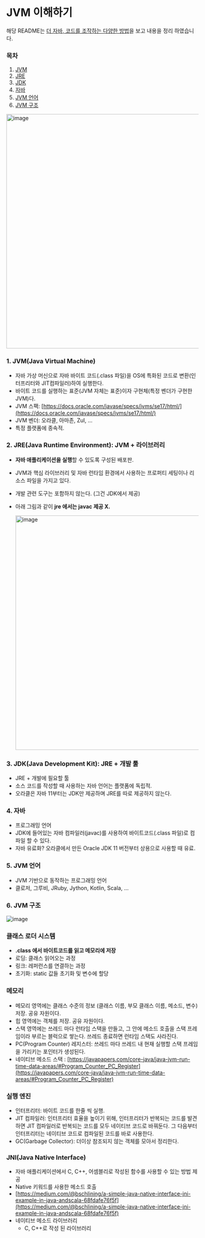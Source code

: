 # JVM 이해하기

해당 README는 [더 자바, 코드를 조작하는 다양한 방법](https://www.inflearn.com/course/the-java-code-manipulation/dashboard)을 보고 내용을 정리 하였습니다. 

### 목차

1. [JVM](#1-jvmjava-virtual-machine)
2. [JRE](#2-jrejava-runtime-environment-jvm--라이브러리)
3. [JDK](#3-jdkjava-development-kit-jre--개발-툴)
4. [자바](#4-자바)
5. [JVM 언어](#5-jvm-언어)
6. [JVM 구조](#6-jvm-구조)

<img width="612" alt="image" src="https://user-images.githubusercontent.com/59176149/220350757-25ea0cd4-c8bd-4ea8-aa37-199859195cdd.png">

### 1. JVM(Java Virtual Machine)

- 자바 가상 머신으로 자바 바이트 코드(.class 파일)을 OS에 특화된 코드로 변환(인터프리터와 JIT컴파일러)하여 실행한다.
- 바이트 코드를 실행하는 표준(JVM 자체는 표준)이자 구현체(특정 벤더가 구현한 JVM)다.
- JVM 스팩: [https://docs.oracle.com/javase/specs/jvms/se17/html/](https://docs.oracle.com/javase/specs/jvms/se17/html/)
- JVM 벤더: 오라클, 아마존, Zul, …
- 특정 플랫폼에 종속적.

### 2. JRE(Java Runtime Environment): JVM + 라이브러리

- **자바 애플리케이션을 실행**할 수 있도록 구성된 배포판.
- JVM과 핵심 라이브러리 및 자바 런타임 환경에서 사용하는 프로퍼티 세팅이나 리소스 파일을 가지고 있다.
- 개발 관련 도구는 포함하지 않는다. (그건 JDK에서 제공)
- 아래 그림과 같이 **jre 에서는 javac 제공 X.**

    <img width="612" alt="image" src="https://user-images.githubusercontent.com/59176149/220350937-aefe1a3d-b7df-4df4-ace9-e5de95ba149a.png">

### 3. JDK(Java Development Kit): JRE + 개발 툴

- JRE + 개발에 필요할 툴
- 소스 코드를 작성할 때 사용하는 자바 언어는 플랫폼에 독립적.
- 오라클은 자바 11부터는 JDK만 제공하며 JRE를 따로 제공하지 않는다.

### 4. 자바

- 프로그래밍 언어
- JDK에 들어있는 자바 컴파일러(javac)를 사용하여 바이트코드(.class 파일)로 컴파일 할 수 있다.
- 자바 유료화? 오라클에서 만든 Oracle JDK 11 버전부터 상용으로 사용할 때 유료.

### 5. JVM 언어

- JVM 기반으로 동작하는 프로그래밍 언어
- 클로저, 그루비, JRuby, Jython, Kotlin, Scala, ...

### 6. JVM 구조

![image](https://user-images.githubusercontent.com/59176149/220604287-437483cd-e5d9-4f1c-a2e2-a1ee737e96e3.png)

### 클래스 로더 시스템

- **.class 에서 바이트코드를 읽고 메모리에 저장**
- 로딩: 클래스 읽어오는 과정
- 링크: 레퍼런스를 연결하는 과정
- 초기화: static 값들 초기화 및 변수에 할당

### 메모리

- 메모리 영역에는 클래스 수준의 정보 (클래스 이름, 부모 클래스 이름, 메소드, 변수) 저장. 공유 자원이다.
- 힙 영역에는 객체를 저장. 공유 자원이다.
- 스택 영역에는 쓰레드 마다 런타임 스택을 만들고, 그 안에 메소드 호출을 스택 프레임이라 부르는 블럭으로 쌓는다. 쓰레드 종료하면 런타임 스택도 사라진다.
- PC(Program Counter) 레지스터: 쓰레드 마다 쓰레드 내 현재 실행할 스택 프레임을 가리키는 포인터가 생성된다.
- 네이티브 메소드 스택 : [https://javapapers.com/core-java/java-jvm-run-time-data-areas/#Program_Counter_PC_Register](https://javapapers.com/core-java/java-jvm-run-time-data-areas/#Program_Counter_PC_Register)

### 실행 엔진

- 인터프리터: 바이트 코드를 한줄 씩 실행.
- JIT 컴파일러: 인터프리터 효율을 높이기 위해, 인터프리터가 반복되는 코드를 발견하면 JIT 컴파일러로 반복되는 코드를 모두 네이티브 코드로 바꿔둔다. 그 다음부터 인터프리터는 네이티브 코드로 컴파일된 코드를 바로 사용한다.
- GC(Garbage Collector): 더이상 참조되지 않는 객체를 모아서 정리한다.

### JNI(Java Native Interface)

- 자바 애플리케이션에서 C, C++, 어셈블리로 작성된 함수를 사용할 수 있는 방법 제공
- Native 키워드를 사용한 메소드 호출
- [https://medium.com/@bschlining/a-simple-java-native-interface-jni-example-in-java-andscala-68fdafe76f5f](https://medium.com/@bschlining/a-simple-java-native-interface-jni-example-in-java-andscala-68fdafe76f5f)
- 네이티브 메소드 라이브러리
    - C, C++로 작성 된 라이브러리
